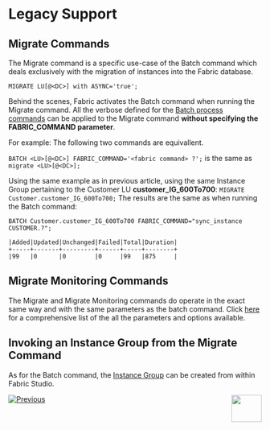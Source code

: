 # Legacy Support

## Migrate Commands

The Migrate command is a specific use-case of the Batch command which deals exclusively with the migration of instances into the Fabric database.

```MIGRATE LU[@<DC>] with ASYNC='true';```

Behind the scenes, Fabric activates the Batch command when running the Migrate command. 
All the verbose defined for the [Batch process commands](/articles/20_jobs_and_batch_services/12_batch_sync_commands.md#batch-commands-summary) can be applied to the Migrate command **without specifying the FABRIC_COMMAND parameter**.

For example:
The following two commands are equivallent.

```BATCH <LU>[@<DC>] FABRIC_COMMAND='<fabric command> ?';``` is the same as ```migrate <LU>[@<DC>];```

Using the same example as in previous article, using the same Instance Group pertaining to the Customer LU **customer_IG_600To700**:
```MIGRATE Customer.customer_IG_600To700;```
The results are the same as when running the Batch command: 

```BATCH Customer.customer_IG_600To700 FABRIC_COMMAND="sync_instance CUSTOMER.?";```

```
|Added|Updated|Unchanged|Failed|Total|Duration|
+-----+-------+---------+------+-----+--------+
|99   |0      |0        |0     |99   |875     |
```


## Migrate Monitoring Commands 

The Migrate and Migrate Monitoring commands do operate in the exact same way and with the same parameters as the batch command. Click [here](/articles/20_jobs_and_batch_services/12_batch_sync_commands.md#batch-monitoring-commands-summary) for a comprehensive list of the all the parameters and options available.



## Invoking an Instance Group from the Migrate Command 
As for the Batch command, the [Instance Group](/articles/20_jobs_and_batch_services/14_instances_groups.md) can be created from within Fabric Studio.


[![Previous](/articles/images/Previous.png)](/articles/20_jobs_and_batch_services/12_batch_sync_commands.md)[<img align="right" width="60" height="54" src="/articles/images/Next.png">](/articles/20_jobs_and_batch_services/14_instances_groups.md)
